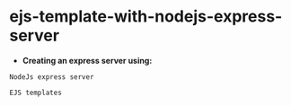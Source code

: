 # ejs-template-with-nodejs-express-server
* **Creating an express server using:**
```
NodeJs express server

EJS templates
```
